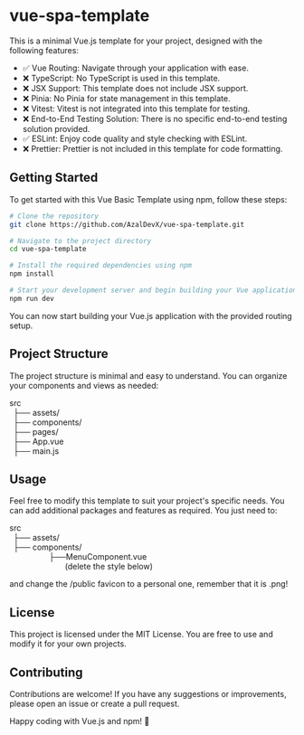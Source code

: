 # vue-spa-template
This is a minimal Vue.js template for your project, designed with the following features:

- ✅ Vue Routing: Navigate through your application with ease.
- ❌ TypeScript: No TypeScript is used in this template.
- ❌ JSX Support: This template does not include JSX support.
- ❌ Pinia: No Pinia for state management in this template.
- ❌ Vitest: Vitest is not integrated into this template for testing.
- ❌ End-to-End Testing Solution: There is no specific end-to-end testing solution provided.
- ✅ ESLint: Enjoy code quality and style checking with ESLint.
- ❌ Prettier: Prettier is not included in this template for code formatting.

## Getting Started

To get started with this Vue Basic Template using npm, follow these steps:

```bash
# Clone the repository
git clone https://github.com/AzalDevX/vue-spa-template.git

# Navigate to the project directory
cd vue-spa-template

# Install the required dependencies using npm
npm install

# Start your development server and begin building your Vue application
npm run dev
```

You can now start building your Vue.js application with the provided routing setup.

## Project Structure

The project structure is minimal and easy to understand. You can organize your components and views as needed:

src <br>
  &ensp;├── assets/<br>
  &ensp;├── components/<br>
  &ensp;├── pages/<br>
  &ensp;├── App.vue<br>
  &ensp;├── main.js


## Usage

Feel free to modify this template to suit your project's specific needs. You can add additional packages and features as required. 
You just need to:

src <br>
  &ensp;├── assets/<br>
  &ensp;├── components/<br>
  &ensp;&ensp;&ensp;&ensp;&ensp;&ensp;&ensp;&ensp;&ensp;&ensp;├──MenuComponent.vue<br>
  &ensp;&ensp;&ensp;&ensp;&ensp;&ensp;&ensp;&ensp;&ensp;&ensp;&ensp;&ensp;&ensp;&ensp;(delete the style below)
  
  and change the /public favicon to a personal one, remember that it is .png!

## License

This project is licensed under the MIT License. You are free to use and modify it for your own projects.

## Contributing

Contributions are welcome! If you have any suggestions or improvements, please open an issue or create a pull request.

Happy coding with Vue.js and npm! 🚀


